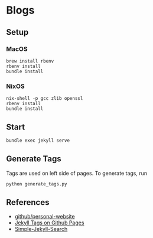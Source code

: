# Blogs

## Setup

### MacOS

```shell
brew install rbenv
rbenv install
bundle install
```

### NixOS


```shell
nix-shell -p gcc zlib openssl
rbenv install
bundle install
```

## Start

```bash
bundle exec jekyll serve
```

## Generate Tags

Tags are used on left side of pages. To generate tags, run

```bash
python generate_tags.py
```

## References

- [github/personal-website](https://github.com/github/personal-website)
- [Jekyll Tags on Github
  Pages](https://longqian.me/2017/02/09/github-jekyll-tag/)
- [Simple-Jekyll-Search](https://github.com/christian-fei/Simple-Jekyll-Search)
